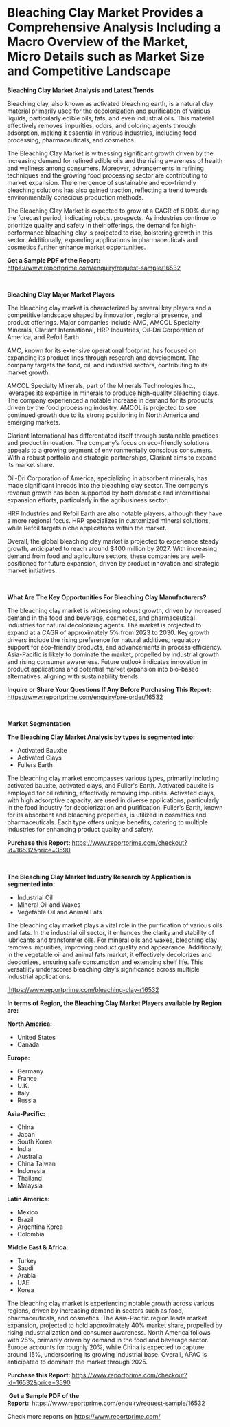 <p><h1>Bleaching Clay Market Provides a Comprehensive Analysis Including a Macro Overview of the Market, Micro Details such as Market Size and Competitive Landscape</h1></p><p><strong>Bleaching Clay Market Analysis and Latest Trends</strong></p>
<p><p>Bleaching clay, also known as activated bleaching earth, is a natural clay material primarily used for the decolorization and purification of various liquids, particularly edible oils, fats, and even industrial oils. This material effectively removes impurities, odors, and coloring agents through adsorption, making it essential in various industries, including food processing, pharmaceuticals, and cosmetics.</p><p>The Bleaching Clay Market is witnessing significant growth driven by the increasing demand for refined edible oils and the rising awareness of health and wellness among consumers. Moreover, advancements in refining techniques and the growing food processing sector are contributing to market expansion. The emergence of sustainable and eco-friendly bleaching solutions has also gained traction, reflecting a trend towards environmentally conscious production methods.</p><p>The Bleaching Clay Market is expected to grow at a CAGR of 6.90% during the forecast period, indicating robust prospects. As industries continue to prioritize quality and safety in their offerings, the demand for high-performance bleaching clay is projected to rise, bolstering growth in this sector. Additionally, expanding applications in pharmaceuticals and cosmetics further enhance market opportunities.</p></p>
<p><strong>Get a Sample PDF of the Report:&nbsp;</strong> <a href="https://www.reportprime.com/enquiry/request-sample/16532?utm_campaign=3096&utm_medium=2&utm_source=Github&utm_content=ia&utm_term=17032025&utm_id=bleaching-clay">https://www.reportprime.com/enquiry/request-sample/16532</a></p>
<p>&nbsp;</p>
<p><strong>Bleaching Clay Major Market Players</strong></p>
<p><p>The bleaching clay market is characterized by several key players and a competitive landscape shaped by innovation, regional presence, and product offerings. Major companies include AMC, AMCOL Specialty Minerals, Clariant International, HRP Industries, Oil-Dri Corporation of America, and Refoil Earth.</p><p>AMC, known for its extensive operational footprint, has focused on expanding its product lines through research and development. The company targets the food, oil, and industrial sectors, contributing to its market growth. </p><p>AMCOL Specialty Minerals, part of the Minerals Technologies Inc., leverages its expertise in minerals to produce high-quality bleaching clays. The company experienced a notable increase in demand for its products, driven by the food processing industry. AMCOL is projected to see continued growth due to its strong positioning in North America and emerging markets.</p><p>Clariant International has differentiated itself through sustainable practices and product innovation. The company’s focus on eco-friendly solutions appeals to a growing segment of environmentally conscious consumers. With a robust portfolio and strategic partnerships, Clariant aims to expand its market share.</p><p>Oil-Dri Corporation of America, specializing in absorbent minerals, has made significant inroads into the bleaching clay sector. The company’s revenue growth has been supported by both domestic and international expansion efforts, particularly in the agribusiness sector.</p><p>HRP Industries and Refoil Earth are also notable players, although they have a more regional focus. HRP specializes in customized mineral solutions, while Refoil targets niche applications within the market.</p><p>Overall, the global bleaching clay market is projected to experience steady growth, anticipated to reach around $400 million by 2027. With increasing demand from food and agriculture sectors, these companies are well-positioned for future expansion, driven by product innovation and strategic market initiatives.</p></p>
<p>&nbsp;</p>
<p><strong>What Are The Key Opportunities For Bleaching Clay Manufacturers?</strong></p>
<p><p>The bleaching clay market is witnessing robust growth, driven by increased demand in the food and beverage, cosmetics, and pharmaceutical industries for natural decolorizing agents. The market is projected to expand at a CAGR of approximately 5% from 2023 to 2030. Key growth drivers include the rising preference for natural additives, regulatory support for eco-friendly products, and advancements in process efficiency. Asia-Pacific is likely to dominate the market, propelled by industrial growth and rising consumer awareness. Future outlook indicates innovation in product applications and potential market expansion into bio-based alternatives, aligning with sustainability trends.</p></p>
<p><strong>Inquire or Share Your Questions If Any Before Purchasing This Report:</strong> <a href="https://www.reportprime.com/enquiry/pre-order/16532?utm_campaign=3096&utm_medium=2&utm_source=Github&utm_content=ia&utm_term=17032025&utm_id=bleaching-clay">https://www.reportprime.com/enquiry/pre-order/16532</a></p>
<p>&nbsp;</p>
<p><strong>Market Segmentation</strong></p>
<p><strong>The Bleaching Clay Market Analysis by types is segmented into:</strong></p>
<p><ul><li>Activated Bauxite</li><li>Activated Clays</li><li>Fullers Earth</li></ul></p>
<p><p>The bleaching clay market encompasses various types, primarily including activated bauxite, activated clays, and Fuller's Earth. Activated bauxite is employed for oil refining, effectively removing impurities. Activated clays, with high adsorptive capacity, are used in diverse applications, particularly in the food industry for decolorization and purification. Fuller's Earth, known for its absorbent and bleaching properties, is utilized in cosmetics and pharmaceuticals. Each type offers unique benefits, catering to multiple industries for enhancing product quality and safety.</p></p>
<p><strong>Purchase this Report:&nbsp;</strong><a href="https://www.reportprime.com/checkout?id=16532&price=3590&utm_campaign=3096&utm_medium=2&utm_source=Github&utm_content=ia&utm_term=17032025&utm_id=bleaching-clay">https://www.reportprime.com/checkout?id=16532&price=3590</a></p>
<p>&nbsp;</p>
<p><strong>The Bleaching Clay Market Industry Research by Application is segmented into:</strong></p>
<p><ul><li>Industrial Oil</li><li>Mineral Oil and Waxes</li><li>Vegetable Oil and Animal Fats</li></ul></p>
<p><p>The bleaching clay market plays a vital role in the purification of various oils and fats. In the industrial oil sector, it enhances the clarity and stability of lubricants and transformer oils. For mineral oils and waxes, bleaching clay removes impurities, improving product quality and appearance. Additionally, in the vegetable oil and animal fats market, it effectively decolorizes and deodorizes, ensuring safe consumption and extending shelf life. This versatility underscores bleaching clay’s significance across multiple industrial applications.</p></p>
<p><a href="https://www.reportprime.com/bleaching-clay-r16532?utm_campaign=3096&utm_medium=2&utm_source=Github&utm_content=ia&utm_term=17032025&utm_id=bleaching-clay">&nbsp;https://www.reportprime.com/bleaching-clay-r16532</a></p>
<p><strong>In terms of Region, the Bleaching Clay Market Players available by Region are:</strong></p>
<p>
    <p> <strong> North America: </strong>
        <ul>
            <li>United States</li>
            <li>Canada</li>
        </ul>
        </p> 
    <p> <strong> Europe: </strong>
        <ul>
            <li>Germany</li>
            <li>France</li>
            <li>U.K.</li>
            <li>Italy</li>
            <li>Russia</li>
        </ul>
        </p> 
    <p> <strong> Asia-Pacific: </strong>
        <ul>
            <li>China</li>
            <li>Japan</li>
            <li>South Korea</li>
            <li>India</li>
            <li>Australia</li>
            <li>China Taiwan</li>
            <li>Indonesia</li>
            <li>Thailand</li>
            <li>Malaysia</li>
        </ul>
        </p> 
    <p> <strong> Latin America: </strong>
        <ul>
            <li>Mexico</li>
            <li>Brazil</li>
            <li>Argentina Korea</li>
            <li>Colombia</li>
        </ul>
        </p> 
    <p> <strong> Middle East & Africa: </strong>
        <ul>
            <li>Turkey</li>
            <li>Saudi</li>
            <li>Arabia</li>
            <li>UAE</li>
            <li>Korea</li>
        </ul>
    </p>
    </p>
<p><p>The bleaching clay market is experiencing notable growth across various regions, driven by increasing demand in sectors such as food, pharmaceuticals, and cosmetics. The Asia-Pacific region leads market expansion, projected to hold approximately 40% market share, propelled by rising industrialization and consumer awareness. North America follows with 25%, primarily driven by demand in the food and beverage sector. Europe accounts for roughly 20%, while China is expected to capture around 15%, underscoring its growing industrial base. Overall, APAC is anticipated to dominate the market through 2025.</p></p>
<p><strong>Purchase this Report: </strong><a href="https://www.reportprime.com/checkout?id=16532&price=3590&utm_campaign=3096&utm_medium=2&utm_source=Github&utm_content=ia&utm_term=17032025&utm_id=bleaching-clay">https://www.reportprime.com/checkout?id=16532&price=3590</a></p>
<p>&nbsp;<strong>Get a Sample PDF of the Report:&nbsp;&nbsp;</strong><a href="https://www.reportprime.com/enquiry/request-sample/16532?utm_campaign=3096&utm_medium=2&utm_source=Github&utm_content=ia&utm_term=17032025&utm_id=bleaching-clay">https://www.reportprime.com/enquiry/request-sample/16532</a></p>
<p><strong></strong></p>
<p>Check more reports on <a href="https://www.reportprime.com/?utm_campaign=3096&utm_medium=2&utm_source=Github&utm_content=ia&utm_term=17032025&utm_id=bleaching-clay">https://www.reportprime.com/</a></p>